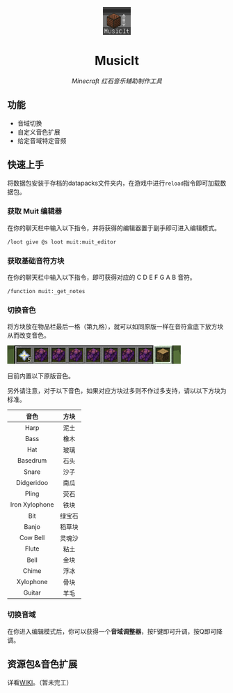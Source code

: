 <p align="center"> <img src="./pack.png"> </p>

<div align="center">

# MusicIt

<!-- prettier-ignore-start -->
<!-- markdownlint-disable-next-line MD036 -->

_Minecraft 红石音乐辅助制作工具_

<!-- prettier-ignore-end -->

</div>


## 功能
- 音域切换
- 自定义音色扩展
- 给定音域特定音频

## 快速上手

将数据包安装于存档的datapacks文件夹内，在游戏中进行`reload`指令即可加载数据包。

### 获取 Muit 编辑器

在你的聊天栏中输入以下指令，并将获得的编辑器置于副手即可进入编辑模式。
```mclang
/loot give @s loot muit:muit_editor
```

### 获取基础音符方块

在你的聊天栏中输入以下指令，即可获得对应的 C D E F G A B 音符。
```mclang
/function muit:_get_notes
```

### 切换音色

将方块放在物品栏最后一格（第九格），就可以如同原版一样在音符盒底下放方块从而改变音色。

![](./img/img1.png)

目前内置以下原版音色。

另外请注意，对于以下音色，如果对应方块过多则不作过多支持，请以以下方块为标准。

| 音色 | 方块 |
|:------:|:------:|
| Harp | 泥土 |
| Bass | 橡木 |
| Hat | 玻璃 |
| Basedrum | 石头 |
| Snare | 沙子 |
| Didgeridoo | 南瓜 |
| Pling | 荧石 |
| Iron Xylophone | 铁块 |
| Bit | 绿宝石 |
| Banjo | 稻草块 |
| Cow Bell | 灵魂沙 |
| Flute | 粘土 |
| Bell | 金块 |
| Chime | 浮冰 |
| Xylophone | 骨块 |
| Guitar | 羊毛 |


### 切换音域

在你进入编辑模式后，你可以获得一个**音域调整器**，按F键即可升调，按Q即可降调。

## 资源包&音色扩展

详看[WIKI](https://github.com/Huanlan233/MusicIt/wiki)。（暂未完工）